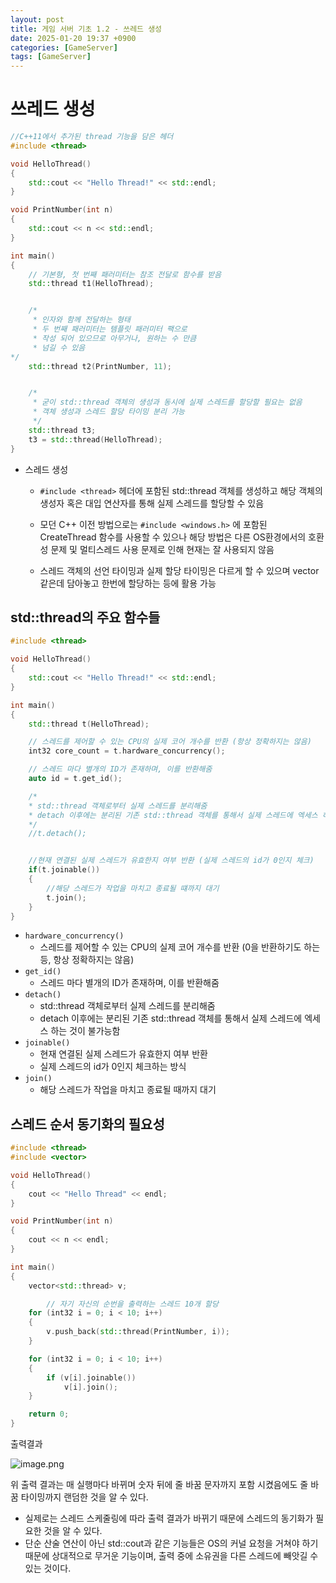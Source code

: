 ```yaml
---
layout: post
title: 게임 서버 기초 1.2 - 쓰레드 생성
date: 2025-01-20 19:37 +0900
categories: [GameServer]
tags: [GameServer]
---
```


# 쓰레드 생성

```cpp
//C++11에서 추가된 thread 기능을 담은 헤더
#include <thread>

void HelloThread()
{
    std::cout << "Hello Thread!" << std::endl;
}

void PrintNumber(int n)
{
    std::cout << n << std::endl;
}

int main()
{
    // 기본형, 첫 번째 패러미터는 참조 전달로 함수를 받음
    std::thread t1(HelloThread);


    /*
     * 인자와 함께 전달하는 형태
     * 두 번째 패러미터는 템플릿 패러미터 팩으로
     * 작성 되어 있으므로 아무거나, 원하는 수 만큼
     * 넘길 수 있음
*/ 
    std::thread t2(PrintNumber, 11);


    /*
     * 굳이 std::thread 객체의 생성과 동시에 실제 스레드를 할당할 필요는 없음
     * 객체 생성과 스레드 할당 타이밍 분리 가능
     */
    std::thread t3;
    t3 = std::thread(HelloThread);
}
```

- 스레드 생성

  - `#include <thread>` 헤더에 포함된 std::thread 객체를 생성하고 해당 객체의 생성자 혹은 대입 연산자를 통해 실제 스레드를 할당할 수 있음

  - 모던 C++ 이전 방법으로는 `#include <windows.h>` 에 포함된 CreateThread 함수를 사용할 수 있으나 해당 방법은 다른 OS환경에서의 호환성 문제 및 멀티스레드 사용 문제로 인해 현재는 잘 사용되지 않음

     

  - 스레드 객체의 선언 타이밍과 실제 할당 타이밍은 다르게 할 수 있으며 vector같은데 담아놓고 한번에 할당하는 등에 활용 가능



## std::thread의 주요 함수들

```cpp
#include <thread>

void HelloThread()
{
    std::cout << "Hello Thread!" << std::endl;
}

int main()
{
    std::thread t(HelloThread);

    // 스레드를 제어할 수 있는 CPU의 실제 코어 개수를 반환 (항상 정확하지는 않음)
    int32 core_count = t.hardware_concurrency();

    // 스레드 마다 별개의 ID가 존재하며, 이를 반환해줌
    auto id = t.get_id();

    /*
    * std::thread 객체로부터 실제 스레드를 분리해줌
    * detach 이후에는 분리된 기존 std::thread 객체를 통해서 실제 스레드에 엑세스 하는 것이 불가능함
    */
    //t.detach();


    //현재 연결된 실제 스레드가 유효한지 여부 반환 (실제 스레드의 id가 0인지 체크)
    if(t.joinable())
    {
        //해당 스레드가 작업을 마치고 종료될 떄까지 대기
        t.join();
    }
}
```

- `hardware_concurrency()`
  - 스레드를 제어할 수 있는 CPU의 실제 코어 개수를 반환 (0을 반환하기도 하는 등, 항상 정확하지는 않음)
- `get_id()`
  - 스레드 마다 별개의 ID가 존재하며, 이를 반환해줌
- `detach()`
  - std::thread 객체로부터 실제 스레드를 분리해줌
  - detach 이후에는 분리된 기존 std::thread 객체를 통해서 실제 스레드에 엑세스 하는 것이 불가능함
- `joinable()`
  - 현재 연결된 실제 스레드가 유효한지 여부 반환
  - 실제 스레드의 id가 0인지 체크하는 방식
- `join()`
  - 해당 스레드가 작업을 마치고 종료될 때까지 대기

 

## 스레드 순서 동기화의 필요성

```cpp
#include <thread>
#include <vector>

void HelloThread()
{
	cout << "Hello Thread" << endl;
}

void PrintNumber(int n)
{
	cout << n << endl;
}

int main()
{
	vector<std::thread> v;

        // 자기 자신의 순번을 출력하는 스레드 10개 할당
	for (int32 i = 0; i < 10; i++)
	{
		v.push_back(std::thread(PrintNumber, i));
	}

	for (int32 i = 0; i < 10; i++)
	{
		if (v[i].joinable())
			v[i].join();
	}

	return 0;
}
```

출력결과

![image.png](https://cdn.inflearn.com/public/files/posts/4464b262-d1ca-426e-8ece-e166e4938454/8972d4bf-b959-470e-8f08-0da230f04453.png)

위 출력 결과는 매 실행마다 바뀌며 숫자 뒤에 줄 바꿈 문자까지 포함 시켰음에도 줄 바꿈 타이밍까지 랜덤한 것을 알 수 있다.

 

- 실제로는 스레드 스케줄링에 따라 출력 결과가 바뀌기 때문에 스레드의 동기화가 필요한 것을 알 수 있다.
- 단순 산술 연산이 아닌 std::cout과 같은 기능들은 OS의 커널 요청을 거쳐야 하기 때문에 상대적으로 무거운 기능이며, 출력 중에 소유권을 다른 스레드에 빼앗길 수 있는 것이다.
